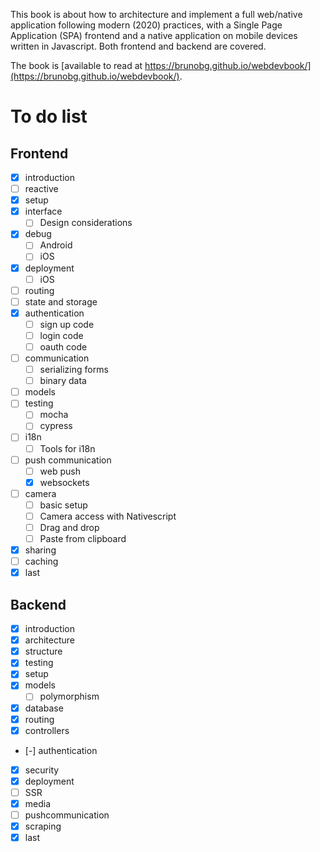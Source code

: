 This book is about how to architecture and implement a full web/native application following modern (2020) practices, with a Single Page Application (SPA) frontend and a native application on mobile devices written in Javascript. Both frontend and backend are covered.

The book is [available to read at https://brunobg.github.io/webdevbook/](https://brunobg.github.io/webdevbook/).

# To do list

## Frontend

- [x] introduction
- [ ] reactive
- [x] setup
- [x] interface
  - [ ] Design considerations
- [x] debug
  - [ ] Android
  - [ ] iOS
- [x] deployment
  - [ ] iOS
- [ ] routing
- [ ] state and storage
- [x] authentication
  - [ ] sign up code
  - [ ] login code
  - [ ] oauth code
- [ ] communication
  - [ ] serializing forms
  - [ ] binary data
- [ ] models
- [ ] testing
  - [ ] mocha
  - [ ] cypress
- [ ] i18n
  - [ ] Tools for i18n
- [ ] push communication
  - [ ] web push
  - [x] websockets
- [ ] camera
  - [ ] basic setup
  - [ ] Camera access with Nativescript
  - [ ] Drag and drop
  - [ ] Paste from clipboard
- [x] sharing
- [ ] caching
- [x] last

## Backend

- [x] introduction
- [x] architecture
- [x] structure
- [x] testing
- [x] setup
- [x] models
  - [ ] polymorphism
- [x] database
- [x] routing
- [x] controllers
- [-] authentication
- [x] security
- [x] deployment
- [ ] SSR
- [x] media
- [ ] pushcommunication
- [x] scraping
- [x] last
